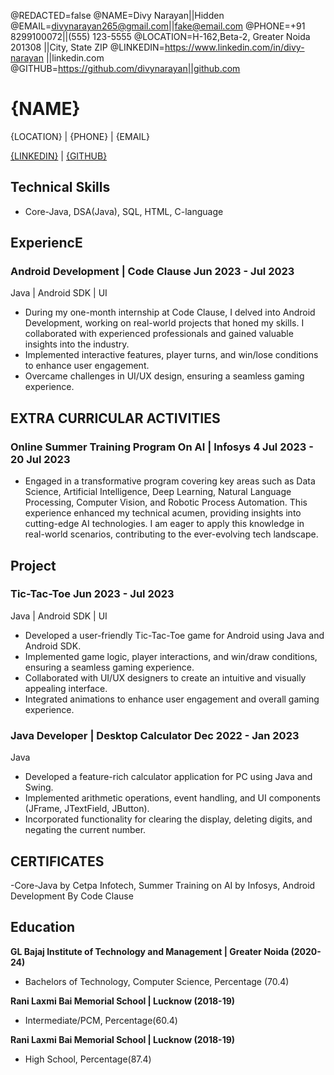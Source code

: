 <!--
Welcome to resume.lol !

This is the template you can use to get started.

Easily remove personal info by using a variable follow with a second value and "||":

@NAME=Real Name||Hidden Name

and change @REDACTED to be true

@REDACTED=true
-->
@REDACTED=false
@NAME=Divy Narayan||Hidden
@EMAIL=divynarayan265@gmail.com||fake@email.com
@PHONE=+91 8299100072||(555) 123-5555
@LOCATION=H-162,Beta-2, Greater Noida 201308 ||City, State ZIP
@LINKEDIN=https://www.linkedin.com/in/divy-narayan ||linkedin.com
@GITHUB=https://github.com/divynarayan||github.com

# {NAME}


{LOCATION} | {PHONE} | {EMAIL} 

[{LINKEDIN}](https://www.linkedin.com/in/divy-narayan) | [{GITHUB}](https://github.com/divynarayan)

<div className="vertical-spacer"></div>

## Technical Skills

- Core-Java, DSA(Java), SQL, HTML, C-language

<div className="vertical-spacer"></div>



## ExperiencE

### Android Development | Code Clause <span class="spacer"></span>Jun 2023 - Jul 2023

<span class="spacer"></span>Java | Android SDK | UI

- During my one-month internship at Code Clause, I delved into Android Development, working on real-world projects that honed my skills. I collaborated with experienced professionals and gained valuable insights into the industry.
- Implemented interactive features, player turns, and win/lose conditions to enhance user engagement.
- Overcame challenges in UI/UX design, ensuring a seamless gaming experience.

<div className="vertical-spacer"></div>

## EXTRA CURRICULAR ACTIVITIES

### Online Summer Training Program On AI | Infosys<span class="spacer"></span> 4 Jul 2023 - 20 Jul 2023

<span class="spacer"></span>

- Engaged in a transformative program covering key areas such as Data Science, Artificial Intelligence, Deep Learning, Natural Language Processing, Computer Vision, and Robotic Process Automation. This experience enhanced my technical acumen, providing insights into cutting-edge AI technologies. I am eager to apply this knowledge in real-world scenarios, contributing to the ever-evolving tech landscape.




<div className="vertical-spacer"></div>

## Project


### Tic-Tac-Toe <span class="spacer"></span>Jun 2023 - Jul 2023

<span class="spacer"></span>Java | Android SDK | UI

- Developed a user-friendly Tic-Tac-Toe game for Android using Java and Android SDK.
- Implemented game logic, player interactions, and win/draw conditions, ensuring a seamless gaming experience.
- Collaborated with UI/UX designers to create an intuitive and visually appealing interface.
- Integrated animations to enhance user engagement and overall gaming experience.


### Java Developer |  Desktop Calculator <span class="spacer"></span>Dec 2022 - Jan 2023

<span class="spacer"></span>Java 

- Developed a feature-rich calculator application for PC using Java and Swing.
- Implemented arithmetic operations, event handling, and UI components (JFrame, JTextField, JButton).
- Incorporated functionality for clearing the display, deleting digits, and negating the current number.

<div className="vertical-spacer"></div>
<!-- Move this section above Technical Skills if you're a student/new grad -->

<div className="vertical-spacer"></div>

## CERTIFICATES

-Core-Java by Cetpa Infotech, Summer Training on AI by Infosys, Android Development By Code Clause 

<div className="vertical-spacer"></div>


## Education

**GL Bajaj Institute of Technology and Management | Greater Noida (2020-24)**
 - Bachelors of Technology, Computer Science, Percentage (70.4)<span class="spacer"></span>

**Rani Laxmi Bai Memorial School | Lucknow (2018-19)**
  - Intermediate/PCM, Percentage(60.4)<span class="spacer"></span>

**Rani Laxmi Bai Memorial School | Lucknow (2018-19)**
  - High School, Percentage(87.4)<span class="spacer"></span>
